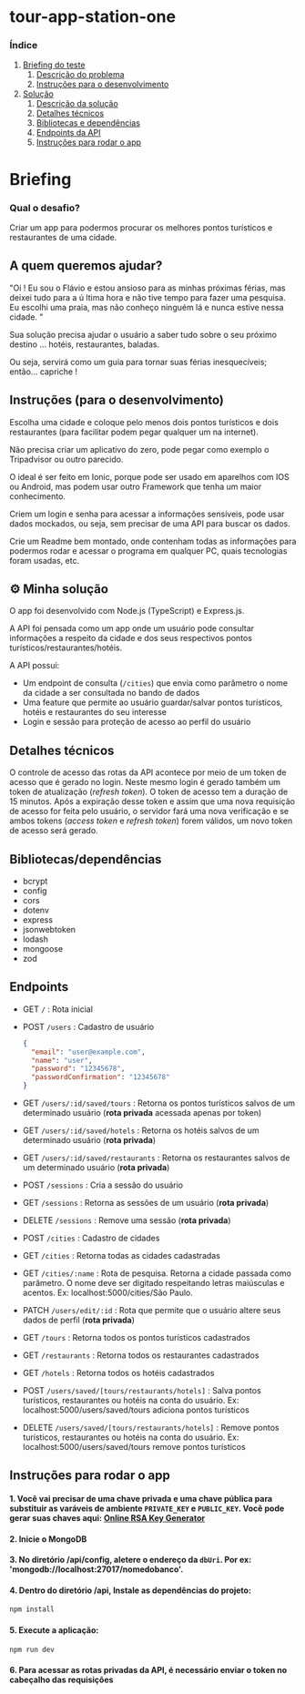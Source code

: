 # tour-app-station-one

### Índice

1. [Briefing do teste](#briefing)
   1. [Descrição do problema](#descricao)
   2. [Instruções para o desenvolvimento](#instrucoes-dev)
2. [Solução](#solucao)
   1. [Descrição da solução](#descricao-solucao)
   2. [Detalhes técnicos](#detalhes-tecnicos)
   3. [Bibliotecas e dependências](#tecnologias)
   4. [Endpoints da API](#endpoints)
   5. [Instruções para rodar o app](#instrucoes)

# Briefing

### Qual o desafio?

Criar um app para podermos procurar os melhores pontos turísticos e restaurantes de uma cidade.

<a name="descricao"/>

## A quem queremos ajudar?

"Oi ! Eu sou o Flávio e estou ansioso para as minhas próximas férias, mas deixei tudo para a ú ltima hora
e não tive tempo para fazer uma pesquisa. Eu escolhi uma praia, mas não conheço ninguém lá e nunca
estive nessa cidade. "

Sua solução precisa ajudar o usuário a saber tudo sobre o seu próximo destino … hotéis, restaurantes, baladas.

Ou seja, servirá como um guia para tornar suas férias inesquecíveis; então… capriche !

<a name="instrucoes-dev"/>

## Instruções (para o desenvolvimento)

Escolha uma cidade e coloque pelo menos dois pontos turísticos e dois restaurantes (para facilitar podem pegar qualquer um na internet).

Não precisa criar um aplicativo do zero, pode pegar como exemplo o Tripadvisor ou outro parecido.

O ideal é ser feito em Ionic, porque pode ser usado em aparelhos com IOS ou Android, mas podem usar outro Framework que tenha um maior conhecimento.

Criem um login e senha para acessar a informações sensíveis, pode usar dados mockados, ou seja, sem precisar de uma API para buscar os dados.

Crie um Readme bem montado, onde contenham todas as informações para podermos rodar e acessar o programa em qualquer PC, quais tecnologias foram usadas, etc.

<a name="solucao"/>

## ⚙ Minha solução

<a name="descricao-solucao">

O app foi desenvolvido com Node.js (TypeScript) e Express.js.

A API foi pensada como um app onde um usuário pode consultar informações a respeito da cidade e dos seus respectivos pontos turísticos/restaurantes/hotéis.

A API possui:

- Um endpoint de consulta (`/cities`) que envia como parâmetro o nome da cidade a ser consultada no bando de dados
- Uma feature que permite ao usuário guardar/salvar pontos turísticos, hotéis e restaurantes do seu interesse
- Login e sessão para proteção de acesso ao perfil do usuário

<a name="detalhes-tecnicos"/>

## Detalhes técnicos

O controle de acesso das rotas da API acontece por meio de um token de acesso que é gerado no login. Neste mesmo login é gerado também um token de atualização (_refresh token_). O token de acesso tem a duração de 15 minutos. Após a expiração desse token e assim que uma nova requisição de acesso for feita pelo usuário, o servidor fará uma nova verificação e se ambos tokens (_access token_ e _refresh token_) forem válidos, um novo token de acesso será gerado.

<a name="tecnologias"/>

## Bibliotecas/dependências

- bcrypt
- config
- cors
- dotenv
- express
- jsonwebtoken
- lodash
- mongoose
- zod

<a name="endpoints"/>

## Endpoints

- GET `/` : Rota inicial

- POST `/users` : Cadastro de usuário

  ```json
  {
    "email": "user@example.com",
    "name": "user",
    "password": "12345678",
    "passwordConfirmation": "12345678"
  }
  ```

- GET `/users/:id/saved/tours` : Retorna os pontos turísticos salvos de um determinado usuário (**rota privada** acessada apenas por token)

- GET `/users/:id/saved/hotels` : Retorna os hotéis salvos de um determinado usuário (**rota privada**)

- GET `/users/:id/saved/restaurants` : Retorna os restaurantes salvos de um determinado usuário (**rota privada**)

- POST `/sessions` : Cria a sessão do usuário

- GET `/sessions` : Retorna as sessões de um usuário (**rota privada**)

- DELETE `/sessions` : Remove uma sessão (**rota privada**)

- POST `/cities` : Cadastro de cidades

- GET `/cities` : Retorna todas as cidades cadastradas

- GET `/cities/:name` : Rota de pesquisa. Retorna a cidade passada como parâmetro. O nome deve ser digitado respeitando letras maiúsculas e acentos. Ex: localhost:5000/cities/São Paulo.

- PATCH `/users/edit/:id` : Rota que permite que o usuário altere seus dados de perfil (**rota privada**)

- GET `/tours` : Retorna todos os pontos turísticos cadastrados

- GET `/restaurants` : Retorna todos os restaurantes cadastrados

- GET `/hotels` : Retorna todos os hotéis cadastrados

- POST `/users/saved/[tours/restaurants/hotels]` : Salva pontos turísticos, restaurantes ou hotéis na conta do usuário. Ex: localhost:5000/users/saved/tours adiciona pontos turísticos

- DELETE `/users/saved/[tours/restaurants/hotels]` : Remove pontos turísticos, restaurantes ou hotéis na conta do usuário. Ex: localhost:5000/users/saved/tours remove pontos turísticos

<a name="instrucoes"/>

## Instruções para rodar o app

#### 1. Você vai precisar de uma chave privada e uma chave pública para substituir as varáveis de ambiente `PRIVATE_KEY` e `PUBLIC_KEY`. Você pode gerar suas chaves aqui: [Online RSA Key Generator](https://travistidwell.com/jsencrypt/demo)

#### 2. Inicie o MongoDB

#### 3. No diretório /api/config, aletere o endereço da `dbUri`. Por ex: 'mongodb://localhost:27017/nomedobanco'.

#### 4. Dentro do diretório /api, Instale as dependências do projeto:

```bash
npm install
```

#### 5. Execute a aplicação:

```bash
npm run dev
```

#### 6. Para acessar as rotas privadas da API, é necessário enviar o token no cabeçalho das requisições
